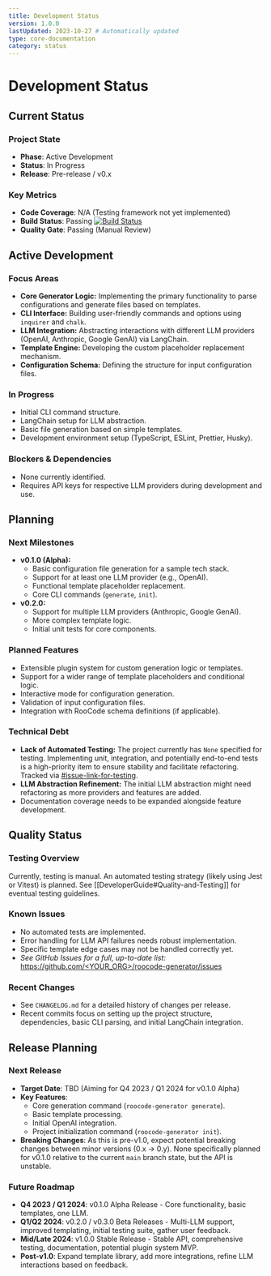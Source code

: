 ```yaml
---
title: Development Status
version: 1.0.0
lastUpdated: 2023-10-27 # Automatically updated
type: core-documentation
category: status
---
```


# Development Status

## Current Status

### Project State

- **Phase**: Active Development
- **Status**: In Progress
- **Release**: Pre-release / v0.x

### Key Metrics

- **Code Coverage**: N/A (Testing framework not yet implemented)
- **Build Status**: Passing [![Build Status](https://img.shields.io/github/actions/workflow/status/<YOUR_ORG>/roocode-generator/<YOUR_CI_WORKFLOW.yml>?branch=main)](https://github.com/<YOUR_ORG>/roocode-generator/actions) <!-- Placeholder: Update link -->
- **Quality Gate**: Passing (Manual Review) <!-- Placeholder: Update once automated gates are in place -->

## Active Development

### Focus Areas

- **Core Generator Logic:** Implementing the primary functionality to parse configurations and generate files based on templates.
- **CLI Interface:** Building user-friendly commands and options using `inquirer` and `chalk`.
- **LLM Integration:** Abstracting interactions with different LLM providers (OpenAI, Anthropic, Google GenAI) via LangChain.
- **Template Engine:** Developing the custom placeholder replacement mechanism.
- **Configuration Schema:** Defining the structure for input configuration files.

### In Progress

- Initial CLI command structure.
- LangChain setup for LLM abstraction.
- Basic file generation based on simple templates.
- Development environment setup (TypeScript, ESLint, Prettier, Husky).

### Blockers & Dependencies

- None currently identified.
- Requires API keys for respective LLM providers during development and use.

## Planning

### Next Milestones

- **v0.1.0 (Alpha):**
  - Basic configuration file generation for a sample tech stack.
  - Support for at least one LLM provider (e.g., OpenAI).
  - Functional template placeholder replacement.
  - Core CLI commands (`generate`, `init`).
- **v0.2.0:**
  - Support for multiple LLM providers (Anthropic, Google GenAI).
  - More complex template logic.
  - Initial unit tests for core components.

### Planned Features

- Extensible plugin system for custom generation logic or templates.
- Support for a wider range of template placeholders and conditional logic.
- Interactive mode for configuration generation.
- Validation of input configuration files.
- Integration with RooCode schema definitions (if applicable).

### Technical Debt

- **Lack of Automated Testing:** The project currently has `None` specified for testing. Implementing unit, integration, and potentially end-to-end tests is a high-priority item to ensure stability and facilitate refactoring. Tracked via [#issue-link-for-testing](https://github.com/<YOUR_ORG>/roocode-generator/issues/new). <!-- Placeholder: Update link -->
- **LLM Abstraction Refinement:** The initial LLM abstraction might need refactoring as more providers and features are added.
- Documentation coverage needs to be expanded alongside feature development.

## Quality Status

### Testing Overview

Currently, testing is manual. An automated testing strategy (likely using Jest or Vitest) is planned. See [[DeveloperGuide#Quality-and-Testing]] for eventual testing guidelines.

### Known Issues

- No automated tests are implemented.
- Error handling for LLM API failures needs robust implementation.
- Specific template edge cases may not be handled correctly yet.
- _See GitHub Issues for a full, up-to-date list:_ [https://github.com/<YOUR_ORG>/roocode-generator/issues](https://github.com/<YOUR_ORG>/roocode-generator/issues) <!-- Placeholder: Update link -->

### Recent Changes

- See `CHANGELOG.md` for a detailed history of changes per release.
- Recent commits focus on setting up the project structure, dependencies, basic CLI parsing, and initial LangChain integration.

## Release Planning

### Next Release

- **Target Date**: TBD (Aiming for Q4 2023 / Q1 2024 for v0.1.0 Alpha)
- **Key Features**:
  - Core generation command (`roocode-generator generate`).
  - Basic template processing.
  - Initial OpenAI integration.
  - Project initialization command (`roocode-generator init`).
- **Breaking Changes**: As this is pre-v1.0, expect potential breaking changes between minor versions (0.x -> 0.y). None specifically planned for v0.1.0 relative to the current `main` branch state, but the API is unstable.

### Future Roadmap

- **Q4 2023 / Q1 2024**: v0.1.0 Alpha Release - Core functionality, basic templates, one LLM.
- **Q1/Q2 2024**: v0.2.0 / v0.3.0 Beta Releases - Multi-LLM support, improved templating, initial testing suite, gather user feedback.
- **Mid/Late 2024**: v1.0.0 Stable Release - Stable API, comprehensive testing, documentation, potential plugin system MVP.
- **Post-v1.0**: Expand template library, add more integrations, refine LLM interactions based on feedback.
